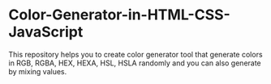 # Color-Generator-in-HTML-CSS-JavaScript
This repository helps you to create color generator tool that generate colors in RGB, RGBA, HEX, HEXA, HSL, HSLA randomly and you can also generate by mixing values.
